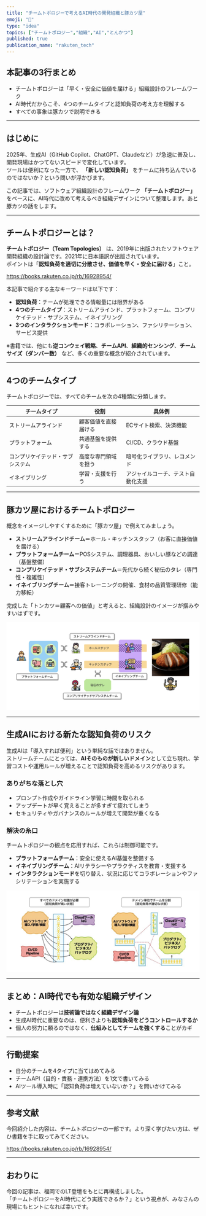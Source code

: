 ```yaml
---
title: "チームトポロジーで考えるAI時代の開発組織と豚カツ屋"
emoji: "🍖"
type: "idea"
topics: ["チームトポロジー","組織","AI","とんかつ"]
published: true
publication_name: "rakuten_tech"
---
```


## 本記事の3行まとめ

* チームトポロジーは「早く・安全に価値を届ける」組織設計のフレームワーク
* AI時代だからこそ、4つのチームタイプと認知負荷の考え方を理解する
* すべての事象は豚カツで説明できる

---

## はじめに
2025年、生成AI（GitHub Copilot、ChatGPT、Claudeなど）が急速に普及し、開発現場はかつてないスピードで変化しています。  
ツールは便利になった一方で、 **「新しい認知負荷」** をチームに持ち込んでいるのではないか？という問いが浮かびます。  

この記事では、ソフトウェア組織設計のフレームワーク **「チームトポロジー」** をベースに、AI時代に改めて考えるべき組織デザインについて整理します。あと豚カツの話をします。  

---

## チームトポロジーとは？
**チームトポロジー（Team Topologies）** は、2019年に出版されたソフトウェア開発組織の設計論です。2021年に日本語訳が出版されています。  
ポイントは「**認知負荷を適切に分散させ、価値を早く・安全に届ける**」こと。  

https://books.rakuten.co.jp/rb/16928954/

本記事で紹介する主なキーワードは以下です：  

- **認知負荷**：チームが処理できる情報量には限界がある  
- **4つのチームタイプ**：ストリームアラインド、プラットフォーム、コンプリケイテッド・サブシステム、イネイブリング  
- **3つのインタラクションモード**：コラボレーション、ファシリテーション、サービス提供  

※書籍では、他にも**逆コンウェイ戦略**、**チームAPI**、**組織的センシング**、**チームサイズ（ダンバー数）** など、多くの重要な概念が紹介されています。

---

## 4つのチームタイプ
チームトポロジーでは、すべてのチームを次の4種類に分類します。  

| チームタイプ | 役割 | 具体例 |
|--------------|------|--------|
| ストリームアラインド | 顧客価値を直接届ける | ECサイト検索、決済機能 |
| プラットフォーム | 共通基盤を提供する | CI/CD、クラウド基盤 |
| コンプリケイテッド・サブシステム | 高度な専門領域を担う | 暗号化ライブラリ、レコメンド |
| イネイブリング | 学習・支援を行う | アジャイルコーチ、テスト自動化支援 |

---

## 豚カツ屋におけるチームトポロジー
概念をイメージしやすくするために「豚カツ屋」で例えてみましょう。  

- **ストリームアラインドチーム**＝ホール・キッチンスタッフ（お客に直接価値を届ける）  
- **プラットフォームチーム**＝POSシステム、調理器具、おいしい豚などの調達（基盤整備）  
- **コンプリケイテッド・サブシステムチーム**＝先代から続く秘伝のタレ（専門性・複雑性）  
- **イネイブリングチーム**＝接客トレーニングの開催、食材の品質管理研修（能力移転）  

完成した「トンカツ＝顧客への価値」と考えると、組織設計のイメージが掴みやすいはずです。  

![とんかつ屋の図解](/images/team-topologies-tonkatsu/diagram.png)

---

## 生成AIにおける新たな認知負荷のリスク
生成AIは「導入すれば便利」という単純な話ではありません。  
ストリームチームにとっては、**AIそのものが新しいドメイン**として立ち現れ、学習コストや運用ルールが増えることで認知負荷を高めるリスクがあります。  

### ありがちな落とし穴
- プロンプト作成やガイドライン学習に時間を取られる  
- アップデートが早く覚えることが多すぎて疲れてしまう
- セキュリティやガバナンスのルールが増えて開発が重くなる  

### 解決の糸口
チームトポロジーの観点を応用すれば、これらは制御可能です。  
- **プラットフォームチーム**：安全に使えるAI基盤を整備する  
- **イネイブリングチーム**：AIリテラシーやプラクティスを教育・支援する  
- **インタラクションモード**を切り替え、状況に応じてコラボレーションやファシリテーションを実施する  

![認知負荷の図解](/images/team-topologies-tonkatsu/cognitive-load.png)

---

## まとめ：AI時代でも有効な組織デザイン
- チームトポロジーは**技術論ではなく組織デザイン論**  
- 生成AI時代に重要なのは、便利さよりも**認知負荷をどうコントロールするか**  
- 個人の努力に頼るのではなく、**仕組みとしてチームを強くする**ことがカギ  

---

## 行動提案
- 自分のチームを4タイプに当てはめてみる  
- チームAPI（目的・責務・連携方法）を1文で書いてみる  
- AIツール導入時に「認知負荷は増えていないか？」を問いかけてみる  

---

## 参考文献

今回紹介した内容は、チームトポロジーの一部です。より深く学びたい方は、ぜひ書籍を手に取ってみてください。

https://books.rakuten.co.jp/rb/16928954/

---

## おわりに
今回の記事は、福岡でのLT登壇をもとに再構成しました。  
「チームトポロジーをAI時代にどう実践できるか？」という視点が、みなさんの現場にもヒントになれば幸いです。
